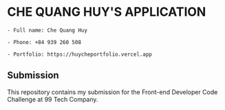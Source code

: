 # CHE QUANG HUY'S APPLICATION

    - Full name: Che Quang Huy

    - Phone: +84 939 260 508

    - Portfolio: https://huycheportfolio.vercel.app

## Submission

This repository contains my submission for the Front-end Developer Code Challenge at 99 Tech Company.
